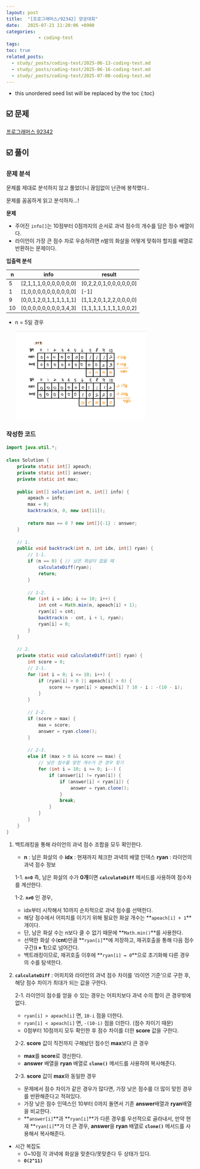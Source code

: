 ```yaml
---
layout: post
title:  "[프로그래머스/92342] 양궁대회"
date:   2025-07-21 11:20:06 +0900
categories: 
            - coding-test
tags:        
toc: true
related_posts:
  - study/_posts/coding-test/2025-06-13-coding-test.md
  - study/_posts/coding-test/2025-06-16-coding-test.md
  - study/_posts/coding-test/2025-07-08-coding-test.md
---
```

* this unordered seed list will be replaced by the toc
{:toc}

## ☑️ 문제

[프로그래머스 92342](https://school.programmers.co.kr/learn/courses/30/lessons/92342)

## ☑️ 풀이

### 문제 분석

문제를 제대로 분석하지 않고 풀었더니 끊임없이 난관에 봉착했다..

문제를 꼼꼼하게 읽고 분석하자…!

**문제** 

- 주어진 `info[]`는 10점부터 0점까지의 순서로 과녁 점수의 개수를 담은 정수 배열이다.
- 라이언이 가장 큰 점수 차로 우승하려면 n발의 화살을 어떻게 맞춰야 할지를 배열로 반환하는 문제이다.

**입출력 분석**

| n | info | result |
| --- | --- | --- |
| 5 | [2,1,1,1,0,0,0,0,0,0,0] | [0,2,2,0,1,0,0,0,0,0,0] |
| 1 | [1,0,0,0,0,0,0,0,0,0,0] | [-1] |
| 9 | [0,0,1,2,0,1,1,1,1,1,1] | [1,1,2,0,1,2,2,0,0,0,0] |
| 10 | [0,0,0,0,0,0,0,0,3,4,3] | [1,1,1,1,1,1,1,1,0,0,2] |

 

- n = 5일 경우
    
    <img width="350" alt="image" src="/assets/img/study/image3.jpeg">
    

### 작성한 코드

```java
import java.util.*;

class Solution {
    private static int[] apeach;
    private static int[] answer;
    private static int max;
    
    public int[] solution(int n, int[] info) {
        apeach = info;
        max = 0;
        backtrack(n, 0, new int[11]);
        
        return max == 0 ? new int[]{-1} : answer;
    }
    
    // 1. 
    public void backtrack(int n, int idx, int[] ryan) {
		// 1-1.
        if (n == 0) { // 남은 화살이 없을 때
            calculateDiff(ryan);
            return;
        }
        
        // 1-2.
        for (int i = idx; i <= 10; i++) {
            int cnt = Math.min(n, apeach[i] + 1);
            ryan[i] = cnt;
            backtrack(n - cnt, i + 1, ryan);
            ryan[i] = 0;
        }
    }
    
    // 2. 
    private static void calculateDiff(int[] ryan) {
        int score = 0;
        // 2-1.
        for (int i = 0; i <= 10; i++) {
            if (ryan[i] > 0 || apeach[i] > 0) {
                score += ryan[i] > apeach[i] ? 10 - i : -(10 - i);
            } 
        }
        
        // 2-2.
        if (score > max) {
            max = score;
            answer = ryan.clone();
        } 
        
        // 2-3.
        else if (max > 0 && score == max) {
            // 낮은 점수를 맞힌 개수가 큰 경우 찾기
            for (int i = 10; i >= 0; i--) {
                if (answer[i] != ryan[i]) {
                    if (answer[i] < ryan[i]) {
                        answer = ryan.clone();
                    }
                    break;
                }
            }
        }
    }
}
```

1. 백트래킹을 통해 라이언의 과녁 점수 조합을 모두 확인한다.
    - **n** : 남은 화살의 수
    **idx** : 현재까지 체크한 과녁의 배열 인덱스
    **ryan** : 라이언의 과녁 점수 정보
    
    1-1. **`n=0`** 즉, 남은 화살의 수가 **0개**이면 **`calculateDiff`** 메서드를 사용하여 점수차를 계산한다.
    
    1-2. **`n≠0`** 인 경우, 
    
    - idx부터 시작해서 10까지 순차적으로 과녁 점수를 선택한다.
    - 해당 점수에서 어피치를 이기기 위해 필요한 화살 개수는 **`apeach[i] + 1`**개이다.
    - 단, 남은 화살 수는 n보다 클 수 없기 때문에 **`Math.min()`**를 사용한다.
    - 선택한 화살 수(**cnt**)만큼 **`ryan[i]`**에 저장하고, 재귀호출을 통해 다음 점수 구간(**i + 1**)으로 넘어간다.
    - 백트래킹이므로, 재귀호출 이후에 **`ryan[i] = 0`**으로 초기화해 다른 경우의 수를 탐색한다.
2. **`calculateDiff`** : 어피치와 라이언의 과녁 점수 차이를 ‘라이언 기준’으로 구한 후, 해당 점수 차이가 최대가 되는 값을 구한다.
    
    2-1. 라이언이 점수를 얻을 수 있는 경우는 어피치보다 과녁 수의 합이 큰 경우밖에 없다.
    
    - `ryan[i] > apeach[i]` 면, `10-i` 점을 더한다.
    - `ryan[i] < apeach[i]` 면, `-(10-i)` 점을 더한다. (점수 차이기 때문)
    - 0점부터 10점까지 모두 확인한 후 점수 차이를 더한 **score** 값을 구한다.
    
    2-2. **score** 값이 직전까지 구해놨던 점수인 **max**보다 큰 경우
    
    - **max**를 **score**로 갱신한다.
    - **answer** 배열을 **ryan** 배열로 **`clone()`** 메서드를 사용하여 복사해준다.
    
    2-3. **score** 값이 **max**와 동일한 경우
    
    - 문제에서 점수 차이가 같은 경우가 많다면, 가장 낮은 점수를 더 많이 맞힌 경우를 반환해준다고 적혀있다.
    - 가장 낮은 점수 인덱스인 10부터 0까지 돌면서 기존 **answer**배열과 **ryan**배열을 비교한다.
    - **`answer[i]`**과 **`ryan[i]`**가 다른 경우를 우선적으로 골라내서, 만약 현재 **`ryan[i]`**가 더 큰 경우, **answer**을 **ryan** 배열로 **`clone()`** 메서드를 사용해서 복사해준다.

- 시간 복잡도
    - 0~10점 각 과녁에 화살을 맞춘다/못맞춘다 두 상태가 있다.
    - **`O(2^11)`**